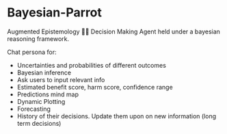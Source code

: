 # Bayesian-Parrot
Augmented Epistemology 🦜🔗 Decision Making Agent held under a bayesian reasoning framework.

Chat persona for:
- Uncertainties and probabilities of different outcomes
- Bayesian inference
- Ask users to input relevant info
- Estimated benefit score, harm score, confidence range
- Predictions mind map
- Dynamic Plotting
- Forecasting
- History of their decisions. Update them upon on new information (long term decisions)
